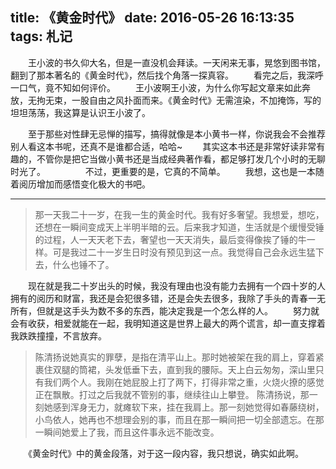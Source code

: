 title: 《黄金时代》
date: 2016-05-26 16:13:35
tags: 札记
---
　　王小波的书久仰大名，但是一直没机会拜读。一天闲来无事，晃悠到图书馆，翻到了那本著名的《黄金时代》，然后找个角落一探真容。
　　看完之后，我深呼一口气，竟不知如何评价。
　　王小波啊王小波，为什么你写起文章来如此奔放，无拘无束，一股自由之风扑面而来。《黄金时代》无需渲染，不加掩饰，写的坦坦荡荡，我这算是认识王小波了。
<!--more-->
　　至于那些对性肆无忌惮的描写，搞得就像是本小黄书一样，你说我会不会推荐别人看这本书呢，还真不是谁都合适，哈哈~
　　其实这本书还是非常好读非常有趣的，不管你是把它当做小黄书还是当成经典著作看，都足够打发几个小时的无聊时光了。
　　
　　不过，更重要的是，它真的不简单。
　　我想，这也是一本随着阅历增加而感悟变化极大的书吧。
***
>那一天我二十一岁，在我一生的黄金时代。我有好多奢望。我想爱，想吃，还想在一瞬间变成天上半明半暗的云。后来我才知道，生活就是个缓慢受锤的过程，人一天天老下去，奢望也一天天消失，最后变得像挨了锤的牛一样。可是我过二十一岁生日时没有预见到这一点。我觉得自己会永远生猛下去，什么也锤不了。

　　现在就是我二十岁出头的时候，我没有理由也没有能力去拥有一个四十岁的人拥有的阅历和财富，我还是会犯很多错，还是会失去很多，我除了手头的青春一无所有，但就是这手头为数不多的东西，能决定我是一个怎么样的人。
　　努力就会有收获，相爱就能在一起，我明知道这是世界上最大的两个谎言，却一直支撑着我跌跌撞撞，不言放弃。
　　
>陈清扬说她真实的罪孽，是指在清平山上。那时她被架在我的肩上，穿着紧裹住双腿的筒裙，头发低垂下去，直到我的腰际。天上白云匆匆，深山里只有我们两个人。我刚在她屁股上打了两下，打得非常之重，火烧火撩的感觉正在飘散。打过之后我就不管别的事，继续往山上攀登。
陈清扬说，那一刻她感到浑身无力，就瘫软下来，挂在我肩上。那一刻她觉得如春藤绕树，小鸟依人，她再也不想理会别的事，而且在那一瞬间把一切全部遗忘。在那一瞬间她爱上了我，而且这件事永远不能改变。

　　《黄金时代》中的黄金段落，对于这一段内容，我只想说，确实如此啊。